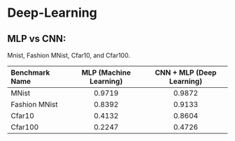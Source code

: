# Deep-Learning
## MLP vs CNN:

Mnist, Fashion MNist, Cfar10, and Cfar100.

| Benchmark Name | MLP (Machine Learning)| CNN + MLP (Deep Learning) |
| :---         |     :---:      |          :---: |
| MNist  | 0.9719   | 0.9872   |
|Fashion MNist     | 0.8392     | 0.9133   |
|Cfar10     |   0.4132   |   0.8604  |
|Cfar100     | 0.2247    | 0.4726   |